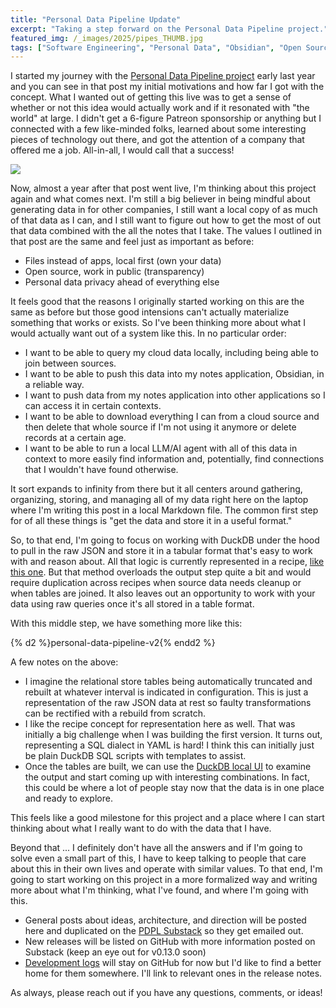 ```yaml
---
title: "Personal Data Pipeline Update"
excerpt: "Taking a step forward on the Personal Data Pipeline project."
featured_img: /_images/2025/pipes_THUMB.jpg
tags: ["Software Engineering", "Personal Data", "Obsidian", "Open Source", "Portfolio"]
---
```

I started my journey with the [Personal Data Pipeline project](https://www.joshcanhelp.com/personal-data-pipeline/) early last year and you can see in that post my initial motivations and how far I got with the concept. What I wanted out of getting this live was to get a sense of whether or not this idea would actually work and if it resonated with "the world" at large. I didn't get a 6-figure Patreon sponsorship or anything but I connected with a few like-minded folks, learned about some interesting pieces of technology out there, and got the attention of a company that offered me a job. All-in-all, I would call that a success!

![](/_images/2025/pipes.jpg)

Now, almost a year after that post went live, I'm thinking about this project again and what comes next. I'm still a big believer in being mindful about generating data in for other companies, I still want a local copy of as much of that data as I can, and I still want to figure out how to get the most of out that data combined with the all the notes that I take. The values I outlined in that post are the same and feel just as important as before:

- Files instead of apps, local first (own your data)
- Open source, work in public (transparency)
- Personal data privacy ahead of everything else

It feels good that the reasons I originally started working on this are the same as before but those good intensions can't actually materialize something that works or exists. So I've been thinking more about what I would actually want out of a system like this. In no particular order:

- I want to be able to query my cloud data locally, including being able to join between sources.
- I want to be able to push this data into my notes application, Obsidian, in a reliable way.
- I want to push data from my notes application into other applications so I can access it in certain contexts.
- I want to be able to download everything I can from a cloud source and then delete that whole source if I'm not using it anymore or delete records at a certain age.
- I want to be able to run a local LLM/AI agent with all of this data in context to more easily find information and, potentially, find connections that I wouldn't have found otherwise.

It sort expands to infinity from there but it all centers around gathering, organizing, storing, and managing all of my data right here on the laptop where I'm writing this post in a local Markdown file. The common first step for of all these things is "get the data and store it in a useful format."

So, to that end, I'm going to focus on working with DuckDB under the hood to pull in the raw JSON and store it in a tabular format that's easy to work with and reason about. All that logic is currently represented in a recipe, [like this one](https://github.com/PersonalDataPipeline/pdpl-cli/blob/main/recipes/strava-obsidian-logs.yml). But that method overloads the output step quite a bit and would require duplication across recipes when source data needs cleanup or when tables are joined. It also leaves out an opportunity to work with your data using raw queries once it's all stored in a table format.

With this middle step, we have something more like this:

{% d2 %}personal-data-pipeline-v2{% endd2 %}

A few notes on the above:

- I imagine the relational store tables being automatically truncated and rebuilt at whatever interval is indicated in configuration. This is just a representation of the raw JSON data at rest so faulty transformations can be rectified with a rebuild from scratch.
- I like the recipe concept for representation here as well. That was initially a big challenge when I was building the first version. It turns out, representing a SQL dialect in YAML is hard! I think this can initially just be plain DuckDB SQL scripts with templates to assist. 
- Once the tables are built, we can use the [DuckDB local UI](https://duckdb.org/2025/03/12/duckdb-ui.html) to examine the output and start coming up with interesting combinations. In fact, this could be where a lot of people stay now that the data is in one place and ready to explore.

This feels like a good milestone for this project and a place where I can start thinking about what I really want to do with the data that I have.

Beyond that ...  I definitely don't have all the answers and if I'm going to solve even a small part of this, I have to keep talking to people that care about this in their own lives and operate with similar values. To that end, I'm going to start working on this project in a more formalized way and writing more about what I'm thinking, what I've found, and where I'm going with this. 

- General posts about ideas, architecture, and direction will be posted here and duplicated on the [PDPL Substack](https://personaldatapipeline.substack.com/) so they get emailed out. 
- New releases will be listed on GitHub with more information posted on Substack (keep an eye out for v0.13.0 soon)
- [Development logs](https://github.com/PersonalDataPipeline/pdpl-cli/tree/main/docs/devlog) will stay on GitHub for now but I'd like to find a better home for them somewhere. I'll link to relevant ones in the release notes. 

As always, please reach out if you have any questions, comments, or ideas! 